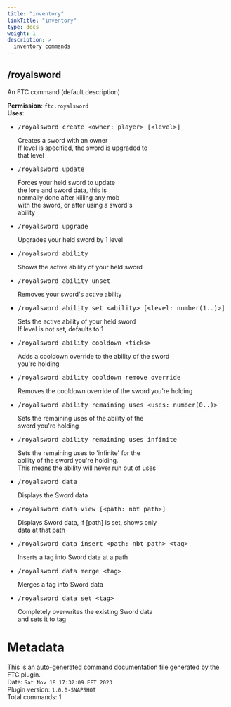 ```yaml
---
title: "inventory"
linkTitle: "inventory"
type: docs
weight: 1
description: >
  inventory commands
---
```



## /royalsword
An FTC command (default description)  
  
**Permission**: `ftc.royalsword`  
**Uses**:
- <pre class="command-usage-arguments">/royalsword create &lt;owner: player&gt; [&lt;level&gt;]</pre>  
  Creates a sword with an owner  
  If level is specified, the sword is upgraded to  
  that level  
- <pre class="command-usage-arguments">/royalsword update</pre>  
  Forces your held sword to update  
  the lore and sword data, this is  
  normally done after killing any mob  
  with the sword, or after using a sword's  
  ability  
- <pre class="command-usage-arguments">/royalsword upgrade</pre>  
  Upgrades your held sword by 1 level  
- <pre class="command-usage-arguments">/royalsword ability</pre>  
  Shows the active ability of your held sword  
- <pre class="command-usage-arguments">/royalsword ability unset</pre>  
  Removes your sword's active ability  
- <pre class="command-usage-arguments">/royalsword ability set &lt;ability&gt; [&lt;level: number(1..)&gt;]</pre>  
  Sets the active ability of your held sword  
  If level is not set, defaults to 1  
- <pre class="command-usage-arguments">/royalsword ability cooldown &lt;ticks&gt;</pre>  
  Adds a cooldown override to the ability of the sword  
  you're holding  
- <pre class="command-usage-arguments">/royalsword ability cooldown remove_override</pre>  
  Removes the cooldown override of the sword you're holding  
- <pre class="command-usage-arguments">/royalsword ability remaining_uses &lt;uses: number(0..)&gt;</pre>  
  Sets the remaining uses of the ability of the  
  sword you're holding  
- <pre class="command-usage-arguments">/royalsword ability remaining_uses infinite</pre>  
  Sets the remaining uses to 'infinite' for the  
  ability of the sword you're holding.  
  This means the ability will never run out of uses  
- <pre class="command-usage-arguments">/royalsword data</pre>  
  Displays the Sword data  
- <pre class="command-usage-arguments">/royalsword data view [&lt;path: nbt path&gt;]</pre>  
  Displays Sword data, if [path] is set, shows only  
  data at that path  
- <pre class="command-usage-arguments">/royalsword data insert &lt;path: nbt path&gt; &lt;tag&gt;</pre>  
  Inserts a tag into Sword data at a path  
- <pre class="command-usage-arguments">/royalsword data merge &lt;tag&gt;</pre>  
  Merges a tag into Sword data  
- <pre class="command-usage-arguments">/royalsword data set &lt;tag&gt;</pre>  
  Completely overwrites the existing Sword data  
  and sets it to tag  

# Metadata
This is an auto-generated command documentation file generated by the FTC plugin.  
Date: `Sat Nov 18 17:32:09 EET 2023`  
Plugin version: `1.0.0-SNAPSHOT`  
Total commands: 1
